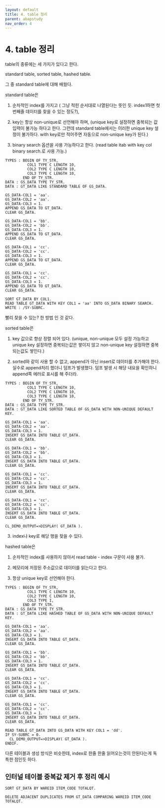 ```yaml
---
layout: default
title: 4. table 정리
parent: abapstudy
nav_order: 4
---
```

# 4. table 정리

table의 종류에는 세 가지가 있다고 한다.

standard table, sorted table, hashed table.

그 중 standard table에 대해 배웠다.

standard table은

1. 순차적인 index를 가지고 ( 그냥 적힌 순서대로 나열된다는 뜻인 듯. index1하면 첫번째줄 데이터를 찾을 수 있는 정도?),

2. key는 항상 non-unique로 선언해야 하며, (unique key로 설정하면 중복되는 값 입력이 불가능 하다고 한다. 그런데 standard table에서는 이러한 unique key 설정이 불가하다. with key로만 적어주면 자동으로 non-unique key가 된다.)

3. binary search 옵션을 사용 가능하다고 한다. (read table itab with key col binary search.로 사용 가능.)

```abap
TYPES : BEGIN OF TY_STR,
          COL1 TYPE C LENGTH 10,
          COL2 TYPE C LENGTH 10,
          COL3 TYPE C LENGTH 10,
        END OF TY_STR.
DATA : GS_DATA TYPE TY_STR.
DATA : GT_DATA LIKE STANDARD TABLE OF GS_DATA.

GS_DATA-COL1 = 'aa'.
GS_DATA-COL2 = 'aa'.
GS_DATA-COL3 = 1.
APPEND GS_DATA TO GT_DATA.
CLEAR GS_DATA.

GS_DATA-COL1 = 'bb'.
GS_DATA-COL2 = 'bb'.
GS_DATA-COL3 = 1.
APPEND GS_DATA TO GT_DATA.
CLEAR GS_DATA.

GS_DATA-COL1 = 'cc'.
GS_DATA-COL2 = 'cc'.
GS_DATA-COL3 = 1.
APPEND GS_DATA TO GT_DATA.
CLEAR GS_DATA.

GS_DATA-COL1 = 'cc'.
GS_DATA-COL2 = 'cc'.
GS_DATA-COL3 = 1.
APPEND GS_DATA TO GT_DATA.
CLEAR GS_DATA.

SORT GT_DATA BY COL1.
READ TABLE GT_DATA WITH KEY COL1 = 'aa' INTO GS_DATA BINARY SEARCH.
WRITE : /SY-SUBRC.
```
빨리 찾을 수 있는? 한 방법 인 것 같다.

sorted table은

1. key 값으로 항상 정렬 되어 있다. (unique, non-unique 모두 설정 가능하고 unique key 설정하면 중복되는값은 쌓이지 않고 non-unique key 설정하면 중복되는값도 쌓인다.)

2. sorted와 같이 사용 할 수 없고,  append가 아닌 insert로 데이터를 추가해야 한다. 실수로 append처리 했더니 덤프가 발생했다. 덤프 발생 시 해당 내요을 확인하니 append쪽 에러로 표시를 해 주더라.
            
```abap
TYPES : BEGIN OF TY_STR,
          COL1 TYPE C LENGTH 10,
          COL2 TYPE C LENGTH 10,
          COL3 TYPE C LENGTH 10,
        END OF TY_STR.
DATA : GS_DATA TYPE TY_STR.
DATA : GT_DATA LIKE SORTED TABLE OF GS_DATA WITH NON-UNIQUE DEFAULT KEY.

GS_DATA-COL1 = 'aa'.
GS_DATA-COL2 = 'aa'.
GS_DATA-COL3 = 1.
INSERT GS_DATA INTO TABLE GT_DATA.
CLEAR GS_DATA.

GS_DATA-COL1 = 'bb'.
GS_DATA-COL2 = 'bb'.
GS_DATA-COL3 = 1.
INSERT GS_DATA INTO TABLE GT_DATA.
CLEAR GS_DATA.

GS_DATA-COL1 = 'cc'.
GS_DATA-COL2 = 'cc'.
GS_DATA-COL3 = 1.
INSERT GS_DATA INTO TABLE GT_DATA.
CLEAR GS_DATA.

GS_DATA-COL1 = 'cc'.
GS_DATA-COL2 = 'cc'.
GS_DATA-COL3 = 1.
INSERT GS_DATA INTO TABLE GT_DATA.
CLEAR GS_DATA.

CL_DEMO_OUTPUT=>DISPLAY( GT_DATA ).
```

3. index나 key로 해당 행을 찾을 수 있다.

hashed table은

1. 순차적인 index를 사용하지 않아서 read table - index 구문이 사용 불가.

2. 메모리에 저장된 주소값으로 데이터를 읽는다고 한다.

3. 항상 unique key로 선언해야 한다.

```abap
TYPES : BEGIN OF TY_STR,
          COL1 TYPE C LENGTH 10,
          COL2 TYPE C LENGTH 10,
          COL3 TYPE I,
        END OF TY_STR.
DATA : GS_DATA TYPE TY_STR.
DATA : GT_DATA LIKE HASHED TABLE OF GS_DATA WITH NON-UNIQUE DEFAULT KEY.

GS_DATA-COL1 = 'aa'.
GS_DATA-COL2 = 'aa'.
GS_DATA-COL3 = 1.
INSERT GS_DATA INTO TABLE GT_DATA.
CLEAR GS_DATA.

GS_DATA-COL1 = 'bb'.
GS_DATA-COL2 = 'bb'.
GS_DATA-COL3 = 1.
INSERT GS_DATA INTO TABLE GT_DATA.
CLEAR GS_DATA.

GS_DATA-COL1 = 'cc'.
GS_DATA-COL2 = 'cc'.
GS_DATA-COL3 = 1.
INSERT GS_DATA INTO TABLE GT_DATA.
CLEAR GS_DATA.

GS_DATA-COL1 = 'cc'.
GS_DATA-COL2 = 'cc'.
GS_DATA-COL3 = 1.
INSERT GS_DATA INTO TABLE GT_DATA.
CLEAR GS_DATA.

READ TABLE GT_DATA INTO GS_DATA WITH KEY COL1 = 'dd'.
IF SY-SUBRC = 0.
  CL_DEMO_OUTPUT=>DISPLAY( GT_DATA ).
ENDIF.
```

다른 테이블과 생성 방식은 비슷한데, index로 한줄 한줄 읽어오는것이 안된다는게 독특한 점인듯 하다.

## 인터널 테이블 중복값 제거 후 정리 예시

```abap
SORT GT_DATA BY WAREID ITEM_CODE TOTALQT.

DELETE ADJACENT DUPLICATES FROM GT_DATA COMPARING WAREID ITEM_CODE TOTALQT.
```
